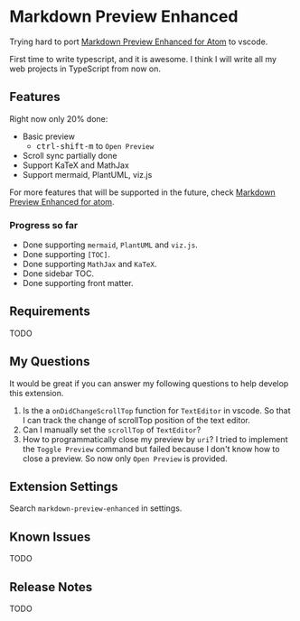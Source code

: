 # Markdown Preview Enhanced

Trying hard to port [Markdown Preview Enhanced for Atom](https://github.com/shd101wyy/markdown-preview-enhanced) to vscode.

First time to write typescript, and it is awesome. I think I will write all my web projects in TypeScript from now on.  


## Features

Right now only 20% done:   

* Basic preview 
    * <kbd>ctrl-shift-m</kbd> to `Open Preview`
* Scroll sync partially done
* Support KaTeX and MathJax
* Support mermaid, PlantUML, viz.js 

For more features that will be supported in the future, check [Markdown Preview Enhanced for atom](https://shd101wyy.github.io/markdown-preview-enhanced/#/).

### Progress so far
* Done supporting `mermaid`, `PlantUML` and `viz.js`.
* Done supporting `[TOC]`.  
* Done supporting `MathJax` and `KaTeX`.
* Done sidebar TOC.  
* Done supporting front matter.

## Requirements

TODO

## My Questions
It would be great if you can answer my following questions to help develop this extension.  
1. Is the a `onDidChangeScrollTop` function for `TextEditor` in vscode. So that I can track the change of scrollTop position of the text editor.  
1. Can I manually set the `scrollTop` of `TextEditor`?
1. How to programmatically close my preview by `uri`? I tried to implement the `Toggle Preview` command but failed because I don't know how to close a preview. So now only `Open Preview` is provided.  

## Extension Settings

Search `markdown-preview-enhanced` in settings.  

## Known Issues

TODO

## Release Notes

TODO